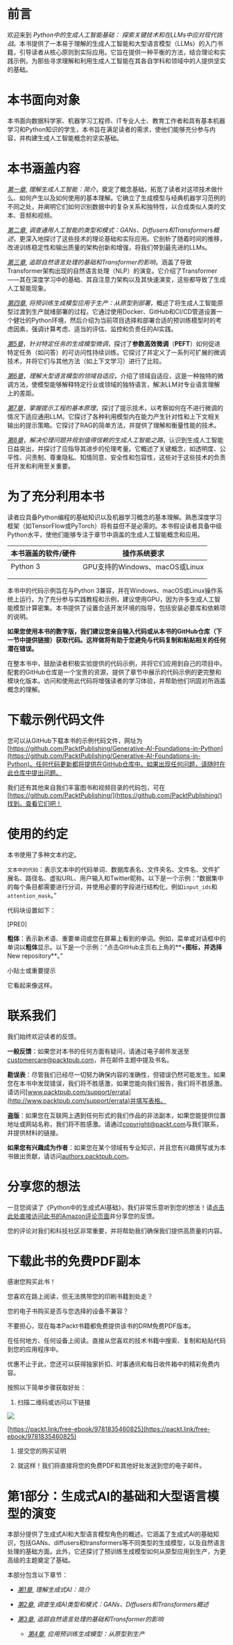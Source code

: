# 前言

欢迎来到 *Python中的生成人工智能基础：* *探索关键技术和在LLMs中应对现代挑战*。本书提供了一本易于理解的生成人工智能和大型语言模型（LLMs）的入门书籍，引导读者从核心原则到实际应用。它旨在提供一种平衡的方法，结合理论和实践示例，为那些寻求理解和利用生成人工智能在其各自学科和领域中的人提供坚实的基础。

# 本书面向对象

本书面向数据科学家、机器学习工程师、IT专业人士、教育工作者和具有基本机器学习和Python知识的学生，本书旨在满足读者的需求，使他们能够充分参与内容，并构建生成人工智能概念的坚实基础。

# 本书涵盖内容

[*第一章*](B21773_01.xhtml#_idTextAnchor015), *理解生成人工智能：简介*，奠定了概念基础，拓宽了读者对这项技术做什么、如何产生以及如何使用的基本理解。它确立了生成模型与经典机器学习范例的不同之处，并阐明它们如何识别数据中的复杂关系和独特性，以合成类似人类的文本、音频和视频。

[*第二章*](B21773_02.xhtml#_idTextAnchor045), *调查通用人工智能的类型和模式：GANs、Diffusers和Transformers概述*，更深入地探讨了这些技术的理论基础和实际应用。它剖析了随着时间的推移，改进训练稳定性和输出质量的架构创新和增强，将我们带到最先进的LLMs。

[*第三章*](B21773_03.xhtml#_idTextAnchor081), *追踪自然语言处理的基础和Transformer的影响*，涵盖了导致Transformer架构出现的自然语言处理（NLP）的演变。它介绍了Transformer——其在深度学习中的基础、其自注意力架构以及其快速演变，这些都导致了生成人工智能现象。

[*第四章*](B21773_04.xhtml#_idTextAnchor123), *将预训练生成模型应用于生产：从原型到部署*，概述了将生成人工智能原型过渡到生产就绪部署的过程。它通过使用Docker、GitHub和CI/CD管道设置一个健壮的Python环境，然后介绍为当前项目选择和部署合适的预训练模型时的考虑因素，强调计算考虑、适当的评估、监控和负责任的AI实践。

[*第5章*](B21773_05.xhtml#_idTextAnchor180)，*针对特定任务的生成模型微调*，探讨了**参数高效微调**（**PEFT**）如何促进特定任务（如问答）的可访问性持续训练。它探讨了并定义了一系列可扩展的微调技术，并将它们与其他方法（如上下文学习）进行了比较。

[*第6章*](B21773_06.xhtml#_idTextAnchor211)，*理解大型语言模型的领域自适应*，介绍了领域自适应，这是一种独特的微调方法，使模型能够解释特定行业或领域的独特语言，解决LLM对专业语言理解上的差距。

[*第7章*](B21773_07.xhtml#_idTextAnchor225)，*掌握提示工程的基本原理*，探讨了提示技术，以考察如何在不进行微调的情况下适应通用LLM。它探讨了各种利用模型内在能力产生针对性和上下文相关输出的提示策略。它探讨了RAG的简单方法，并提供了理解和衡量性能的技术。

[*第8章*](B21773_08.xhtml#_idTextAnchor251)，*解决伦理问题并规划值得信赖的生成人工智能之路*，认识到生成人工智能日益突出，并探讨了应指导其进步的伦理考量。它概述了关键概念，如透明度、公平性、问责制、尊重隐私、知情同意、安全性和包容性，这些对于这些技术的负责任开发和利用至关重要。

# 为了充分利用本书

读者应具备Python编程的基础知识以及机器学习概念的基本理解。熟悉深度学习框架（如TensorFlow或PyTorch）将有益但不是必需的。本书假设读者具备中级Python水平，使他们能够专注于章节中涵盖的生成人工智能概念和应用。

| **本书涵盖的软件/硬件** | **操作系统要求** |
| --- | --- |
| Python 3 | GPU支持的Windows、macOS或Linux |
|  |  |
|  |  |

本书中的代码示例旨在与Python 3兼容，并在Windows、macOS或Linux操作系统上运行。为了充分参与实践教程和示例，建议使用GPU，因为许多生成人工智能模型计算密集。本书提供了设置合适开发环境的指导，包括安装必要库和依赖项的说明。

**如果您使用本书的数字版，我们建议您亲自输入代码或从本书的GitHub仓库（下一节中提供链接）获取代码。这样做将有助于您避免与代码复制和粘贴相关的任何潜在错误。**

在整本书中，鼓励读者积极实验提供的代码示例，并将它们应用到自己的项目中。配套的GitHub仓库是一个宝贵的资源，提供了章节中展示的代码示例的更完整和模块化版本。访问和使用此代码将增强读者的学习体验，并帮助他们巩固对所涵盖概念的理解。

# 下载示例代码文件

您可以从GitHub下载本书的示例代码文件，网址为[https://github.com/PacktPublishing/Generative-AI-Foundations-in-Python](https://github.com/PacktPublishing/Generative-AI-Foundations-in-Python)。任何代码更新都将提供在GitHub仓库中。如果出现任何问题，请随时在此仓库中提出问题。

我们还有其他来自我们丰富图书和视频目录的代码包，可在[https://github.com/PacktPublishing/](https://github.com/PacktPublishing/)找到。查看它们吧！

# 使用的约定

本书使用了多种文本约定。

`文本中的代码`：表示文本中的代码单词、数据库表名、文件夹名、文件名、文件扩展名、路径名、虚拟URL、用户输入和Twitter昵称。以下是一个示例：“数据集中的每个条目都需要进行分词，并使用必要的字段进行结构化，例如`input_ids`和`attention_mask`。”

代码块设置如下：

[PRE0]

**粗体**：表示新术语、重要单词或您在屏幕上看到的单词。例如，菜单或对话框中的单词以**粗体**显示。以下是一个示例：“点击GitHub主页右上角的**+**图标，并选择**New repository**。”

小贴士或重要提示

它看起来像这样。

# 联系我们

我们始终欢迎读者的反馈。

**一般反馈**：如果您对本书的任何方面有疑问，请通过电子邮件发送至[customercare@packtpub.com](mailto:customercare@packtpub.com)，并在邮件主题中提及书名。

**勘误表**：尽管我们已经尽一切努力确保内容的准确性，但错误仍然可能发生。如果您在本书中发现错误，我们将不胜感激，如果您能向我们报告，我们将不胜感激。请访问[www.packtpub.com/support/errata](http://www.packtpub.com/support/errata)并填写表格。

**盗版**：如果您在互联网上遇到任何形式的我们作品的非法副本，如果您能提供位置地址或网站名称，我们将不胜感激。请通过[copyright@packt.com](mailto:copyright@packt.com)与我们联系，并提供材料的链接。

**如果您有兴趣成为作者**：如果您在某个领域有专业知识，并且您有兴趣撰写或为本书做出贡献，请访问[authors.packtpub.com](http://authors.packtpub.com)。

# 分享您的想法

一旦您阅读了《Python中的生成式AI基础》，我们非常乐意听到您的想法！请[点击此处直接访问此书的Amazon评论页面](https://www.packtpub.com/)并分享您的反馈。

您的评论对我们和科技社区非常重要，并将帮助我们确保我们提供高质量的内容。

# 下载此书的免费PDF副本

感谢您购买此书！

您喜欢在路上阅读，但无法携带您的印刷书籍到处走？

您的电子书购买是否与您选择的设备不兼容？

不要担心，现在每本Packt书籍都免费提供该书的DRM免费PDF版本。

在任何地方、任何设备上阅读。直接从您喜欢的技术书籍中搜索、复制和粘贴代码到您的应用程序中。

优惠不止于此，您还可以获得独家折扣、时事通讯和每日收件箱中的精彩免费内容。

按照以下简单步骤获取好处：

1.  扫描二维码或访问以下链接

![](img/B21773_QR_Free_PDF.jpg)

[https://packt.link/free-ebook/9781835460825](https://packt.link/free-ebook/9781835460825)

1.  提交您的购买证明

1.  就这样！我们将直接将您的免费PDF和其他好处发送到您的电子邮件。

# 第1部分：生成式AI的基础和大型语言模型的演变

本部分提供了生成式AI和大型语言模型角色的概述。它涵盖了生成式AI的基础知识，包括GANs、diffusers和transformers等不同类型的生成模型，以及自然语言处理的基础方面。此外，它还探讨了预训练生成模型如何从原型应用到生产，为更高级的主题奠定了基础。

本部分包含以下章节：

+   [*第1章*](B21773_01.xhtml#_idTextAnchor015), *理解生成式AI：简介*

+   [*第2章*](B21773_02.xhtml#_idTextAnchor045), *调查生成AI类型和模式：GANs、Diffusers和Transformers概述*

+   [*第3章*](B21773_03.xhtml#_idTextAnchor081), *追踪自然语言处理的基础和Transformer的影响*

    +   [*第4章*](B21773_04.xhtml#_idTextAnchor123), *应用预训练生成模型：从原型到生产*
